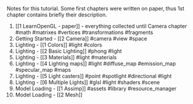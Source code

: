 Notes for this tutorial. Some first chapters were written on paper, thus 1st chapter contains briefly their description.

1. [[1 LearnOpenGL - paper]] - everything collected until Camera chapter
#math #matrixes #vertices #transformations #fragments
2. Getting Started - [[2 Camera]]
#camera #view #space
3. Lighting - [[1 Colors]]
#light #colors
4. Lighting - [[2 Basic Lighting]]
#phong #light
5. Lighting - [[3 Materials]]
#light #materials
6. Lighting - [[4 Lighting maps]]
#light #diffuse_map #emission_map #specular_map #maps
7. Lighting - [[5 Light casters]]
#point #spotlight #directional #light
8. Lighting - [[6 Multiple Lights]]
#glsl #light #shaders #scene
9. Model Loading - [[1 Assimp]]
#assets #library #resource_manager
10. Model Loading - [[2 Mesh]]